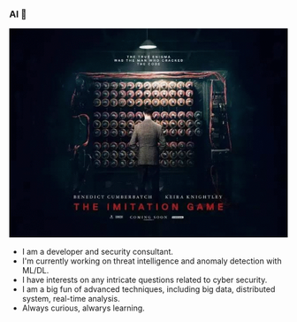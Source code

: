 ### AI 👋

![Inventor is always the hero](https://raw.githubusercontent.com/Wapiti08/Wapiti08/main/eed72b7345ada971d48db2eb2cb5c35b2836ffde.gif)

 
- I am a developer and security consultant. 
- I'm currently working on threat intelligence and anomaly detection with ML/DL. 
- I have interests on any intricate questions related to cyber security. 
- I am a big fun of advanced techniques, including big data, distributed system, real-time analysis. 
- Always curious, alwarys learning.

<!--
**Wapiti08/Wapiti08** is a ✨ _special_ ✨ repository because its `README.md` (this file) appears on your GitHub profile.

Here are some ideas to get you started:

- 🔭 I’m currently working on ...
- 🌱 I’m currently learning ...
- 👯 I’m looking to collaborate on ...
- 🤔 I’m looking for help with ...
- 💬 Ask me about ...
- 📫 How to reach me: ...
- 😄 Pronouns: ...
- ⚡ Fun fact: ...
-->
